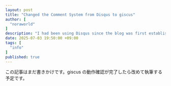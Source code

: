 ```yaml
---
layout: post
title: "Changed the Comment System from Disqus to giscus"
author: [
  "noraworld"
]
description: "I had been using Disqus since the blog was first established, but I've recently switched to giscus. In this post, I will share the reasons behind this switch."
date: 2025-07-03 19:50:00 +09:00
tags: [
  "info"
]
published: true
---
```


この記事はまだ書きかけです。giscus の動作確認が完了したら改めて執筆する予定です。
